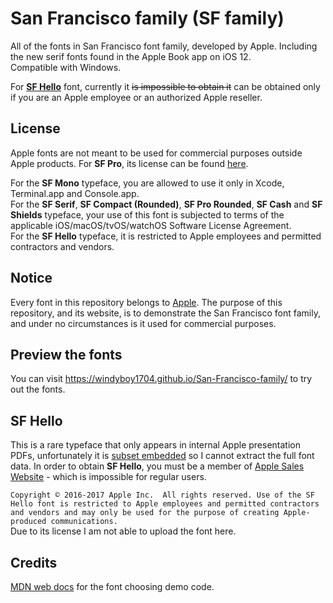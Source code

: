 # San Francisco family (SF family)
All of the fonts in San Francisco font family, developed by Apple. Including the new serif fonts found in the Apple Book app on iOS 12.  
Compatible with Windows.

For [**SF Hello**](README.md#SF-Hello) font, currently it ~~is impossible to obtain it~~ can be obtained only if you are an Apple employee or an authorized Apple reseller.

## License
Apple fonts are not meant to be used for commercial purposes outside Apple products. For **SF Pro**, its license can be found [here](https://github.com/windyboy1704/SFPro-JP/blob/master/license.md).

For the **SF Mono** typeface, you are allowed to use it only in Xcode, Terminal.app and Console.app.  
For the **SF Serif**, **SF Compact (Rounded)**, **SF Pro Rounded**, **SF Cash** and **SF Shields** typeface, your use of this font is subjected to terms of the applicable iOS/macOS/tvOS/watchOS Software License Agreement.  
For the **SF Hello** typeface, it is restricted to Apple employees and permitted contractors and vendors.

## Notice
Every font in this repository belongs to [Apple](https://www.apple.com). The purpose of this repository, and its website, is to demonstrate the San Francisco font family, and under no circumstances is it used for commercial purposes.

## Preview the fonts
You can visit https://windyboy1704.github.io/San-Francisco-family/ to try out the fonts.  

## SF Hello
This is a rare typeface that only appears in internal Apple presentation PDFs, unfortunately it is [subset embedded](https://twitter.com/windyboy1704/status/1080109779404578817) so I cannot extract the full font data. In order to obtain **SF Hello**, you must be a member of [Apple Sales Website](https://asw.apple.com) - which is impossible for regular users.
 
`Copyright © 2016-2017 Apple Inc.  All rights reserved. Use of the SF Hello font is restricted to Apple employees and permitted contractors and vendors and may only be used for the purpose of creating Apple-produced communications.`  
Due to its license I am not able to upload the font here.

## Credits
[MDN web docs](https://developer.mozilla.org/en-US/docs/Web/CSS/font-weight) for the font choosing demo code.
